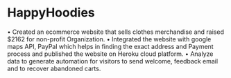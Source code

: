 # HappyHoodies
•    Created an ecommerce website that sells clothes merchandise and raised $2162 for non-profit 
      Organization. 
•    Integrated the website with google maps API, PayPal which helps in finding the exact address and 
      Payment process and published the website on Heroku cloud platform.
•    Analyze data to generate automation for visitors to send welcome, feedback email and to recover 
      abandoned carts.     
